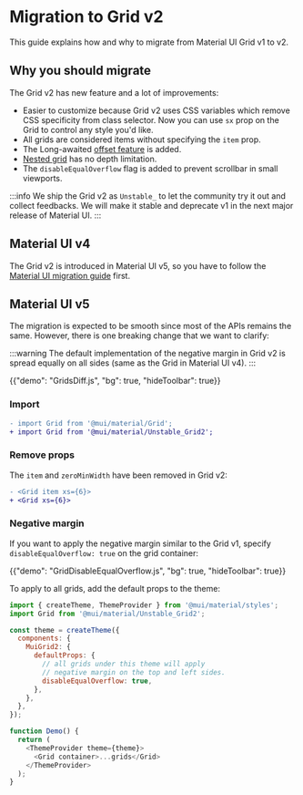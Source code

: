 # Migration to Grid v2

<p class="description">This guide explains how and why to migrate from Material UI Grid v1 to v2.</p>

## Why you should migrate

The Grid v2 has new feature and a lot of improvements:

- Easier to customize because Grid v2 uses CSS variables which remove CSS specificity from class selector. Now you can use `sx` prop on the Grid to control any style you'd like.
- All grids are considered items without specifying the `item` prop.
- The Long-awaited [offset feature](/material-ui/react-grid2/#offset) is added.
- [Nested grid](/material-ui/react-grid2/#nested-grid) has no depth limitation.
- The `disableEqualOverflow` flag is added to prevent scrollbar in small viewports.

:::info
We ship the Grid v2 as `Unstable_` to let the community try it out and collect feedbacks. We will make it stable and deprecate v1 in the next major release of Material UI.
:::

## Material UI v4

The Grid v2 is introduced in Material UI v5, so you have to follow the [Material UI migration guide](/material-ui/migration/migration-v4/) first.

## Material UI v5

The migration is expected to be smooth since most of the APIs remains the same. However, there is one breaking change that we want to clarify:

:::warning
The default implementation of the negative margin in Grid v2 is spread equally on all sides (same as the Grid in Material UI v4).
:::

{{"demo": "GridsDiff.js", "bg": true, "hideToolbar": true}}

### Import

```diff
- import Grid from '@mui/material/Grid';
+ import Grid from '@mui/material/Unstable_Grid2';
```

### Remove props

The `item` and `zeroMinWidth` have been removed in Grid v2:

```diff
- <Grid item xs={6}>
+ <Grid xs={6}>
```

### Negative margin

If you want to apply the negative margin similar to the Grid v1, specify `disableEqualOverflow: true` on the grid container:

{{"demo": "GridDisableEqualOverflow.js", "bg": true, "hideToolbar": true}}

To apply to all grids, add the default props to the theme:

```js
import { createTheme, ThemeProvider } from '@mui/material/styles';
import Grid from '@mui/material/Unstable_Grid2';

const theme = createTheme({
  components: {
    MuiGrid2: {
      defaultProps: {
        // all grids under this theme will apply
        // negative margin on the top and left sides.
        disableEqualOverflow: true,
      },
    },
  },
});

function Demo() {
  return (
    <ThemeProvider theme={theme}>
      <Grid container>...grids</Grid>
    </ThemeProvider>
  );
}
```
